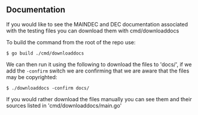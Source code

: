 ## Documentation

If you would like to see the MAINDEC and DEC documentation associated with the testing files you can download them with cmd/downloaddocs

To build the command from the root of the repo use:

```
$ go build ./cmd/downloaddocs
```

We can then run it using the following to download the files to 'docs/', if we add the `-confirm` switch we are confirming that we are aware that the files may be copyrighted:

```
$ ./downloaddocs -confirm docs/
```

If you would rather download the files manually you can see them and their sources listed in 'cmd/downloaddocs/main.go'
